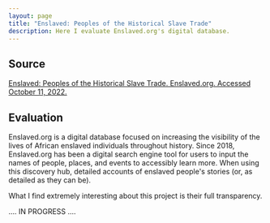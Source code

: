 ```yaml
---
layout: page
title: "Enslaved: Peoples of the Historical Slave Trade"
description: Here I evaluate Enslaved.org's digital database.
---
```

## Source

[Enslaved: Peoples of the Historical Slave Trade. Enslaved.org. Accessed October 11, 2022.](https://enslaved.org.)

## Evaluation

Enslaved.org is a digital database focused on increasing the visibility of the lives of African enslaved individuals throughout history. 
Since 2018, Enslaved.org has been a digital search engine tool for users to input the names of people, places, and events to accessibly learn more. When using this discovery hub, detailed accounts of enslaved people's stories (or, as detailed as they can be). 

What I find extremely interesting about this project is their full transparency.

.... IN PROGRESS ....